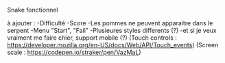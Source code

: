 Snake fonctionnel

à ajouter :
-Difficulté
-Score
-Les pommes ne peuvent apparaitre dans le serpent
-Menu "Start", "Fail"
-Plusieures styles differents (?) 
-et si je veux vraiment me faire chier, support mobile (?)
(Touch controls : https://developer.mozilla.org/en-US/docs/Web/API/Touch_events)
(Screen scale : https://codepen.io/straker/pen/VazMaL)
